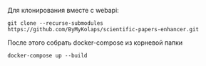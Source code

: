 Для клонирования вместе с webapi:
```
git clone --recurse-submodules https://github.com/ByMyKolaps/scientific-papers-enhancer.git
```
После этого собрать docker-compose из корневой папки
```
docker-compose up --build
```
